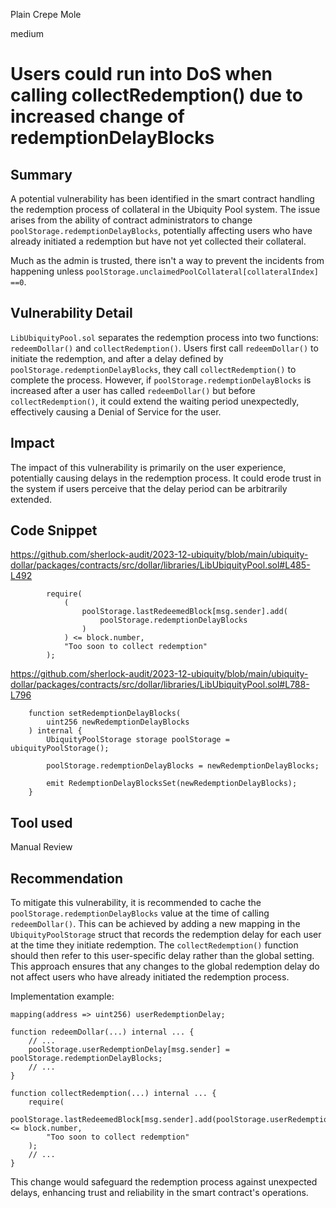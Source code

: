Plain Crepe Mole

medium

# Users could run into DoS when calling collectRedemption() due to increased change of redemptionDelayBlocks

## Summary
A potential vulnerability has been identified in the smart contract handling the redemption process of collateral in the Ubiquity Pool system. The issue arises from the ability of contract administrators to change `poolStorage.redemptionDelayBlocks`, potentially affecting users who have already initiated a redemption but have not yet collected their collateral.

Much as the admin is trusted, there isn't a way to prevent the incidents from happening unless `poolStorage.unclaimedPoolCollateral[collateralIndex] ==0`.

## Vulnerability Detail
`LibUbiquityPool.sol` separates the redemption process into two functions: `redeemDollar()` and `collectRedemption()`. Users first call `redeemDollar()` to initiate the redemption, and after a delay defined by `poolStorage.redemptionDelayBlocks`, they call `collectRedemption()` to complete the process. However, if `poolStorage.redemptionDelayBlocks` is increased after a user has called `redeemDollar()` but before `collectRedemption()`, it could extend the waiting period unexpectedly, effectively causing a Denial of Service for the user.

## Impact
The impact of this vulnerability is primarily on the user experience, potentially causing delays in the redemption process. It could erode trust in the system if users perceive that the delay period can be arbitrarily extended. 

## Code Snippet
https://github.com/sherlock-audit/2023-12-ubiquity/blob/main/ubiquity-dollar/packages/contracts/src/dollar/libraries/LibUbiquityPool.sol#L485-L492

```solidity
        require(
            (
                poolStorage.lastRedeemedBlock[msg.sender].add(
                    poolStorage.redemptionDelayBlocks
                )
            ) <= block.number,
            "Too soon to collect redemption"
        );
```
https://github.com/sherlock-audit/2023-12-ubiquity/blob/main/ubiquity-dollar/packages/contracts/src/dollar/libraries/LibUbiquityPool.sol#L788-L796

```solidity
    function setRedemptionDelayBlocks(
        uint256 newRedemptionDelayBlocks
    ) internal {
        UbiquityPoolStorage storage poolStorage = ubiquityPoolStorage();

        poolStorage.redemptionDelayBlocks = newRedemptionDelayBlocks;

        emit RedemptionDelayBlocksSet(newRedemptionDelayBlocks);
    }
```
## Tool used

Manual Review

## Recommendation
To mitigate this vulnerability, it is recommended to cache the `poolStorage.redemptionDelayBlocks` value at the time of calling `redeemDollar()`. This can be achieved by adding a new mapping in the `UbiquityPoolStorage` struct that records the redemption delay for each user at the time they initiate redemption. The `collectRedemption()` function should then refer to this user-specific delay rather than the global setting. This approach ensures that any changes to the global redemption delay do not affect users who have already initiated the redemption process.

Implementation example:

```solidity
mapping(address => uint256) userRedemptionDelay;

function redeemDollar(...) internal ... {
    // ...
    poolStorage.userRedemptionDelay[msg.sender] = poolStorage.redemptionDelayBlocks;
    // ...
}

function collectRedemption(...) internal ... {
    require(
        poolStorage.lastRedeemedBlock[msg.sender].add(poolStorage.userRedemptionDelay[msg.sender]) <= block.number,
        "Too soon to collect redemption"
    );
    // ...
}
```
This change would safeguard the redemption process against unexpected delays, enhancing trust and reliability in the smart contract's operations.